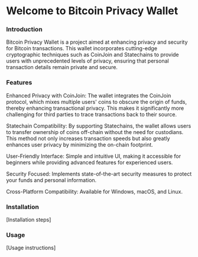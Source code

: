 # Welcome to Bitcoin Privacy Wallet

### Introduction

Bitcoin Privacy Wallet is a project aimed at enhancing privacy and security for Bitcoin transactions. This wallet incorporates cutting-edge cryptographic techniques such as CoinJoin and Statechains to provide users with unprecedented levels of privacy, ensuring that personal transaction details remain private and secure.

### Features

Enhanced Privacy with CoinJoin: The wallet integrates the CoinJoin protocol, which mixes multiple users' coins to obscure the origin of funds, thereby enhancing transactional privacy. This makes it significantly more challenging for third parties to trace transactions back to their source.

Statechain Compatibility: By supporting Statechains, the wallet allows users to transfer ownership of coins off-chain without the need for custodians. This method not only increases transaction speeds but also greatly enhances user privacy by minimizing the on-chain footprint.

User-Friendly Interface: Simple and intuitive UI, making it accessible for beginners while providing advanced features for experienced users.

Security Focused: Implements state-of-the-art security measures to protect your funds and personal information.

Cross-Platform Compatibility: Available for Windows, macOS, and Linux.

### Installation

[Installation steps]

### Usage

[Usage instructions]
